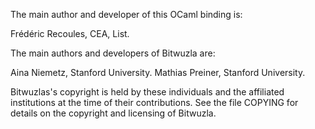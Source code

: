 The main author and developer of this OCaml binding is:

  Frédéric Recoules, CEA, List.

The main authors and developers of Bitwuzla are:

  Aina Niemetz, Stanford University.
  Mathias Preiner, Stanford University.

Bitwuzlas's copyright is held by these individuals and the affiliated
institutions at the time of their contributions.  See the file COPYING for
details on the copyright and licensing of Bitwuzla.
